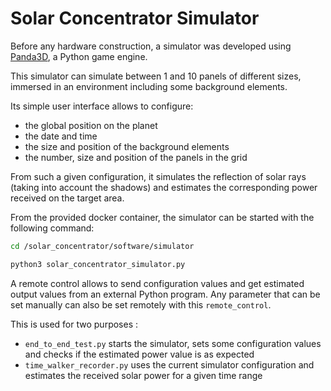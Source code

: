 # Solar Concentrator Simulator

Before any hardware construction, a simulator was developed
using [Panda3D](https://www.panda3d.org/), a Python game engine.

This simulator can simulate between 1 and 10 panels of different sizes,
immersed in an environment including some background elements.

Its simple user interface allows to configure:
* the global position on the planet
* the date and time
* the size and position of the background elements
* the number, size and position of the panels in the grid

From such a given configuration, it simulates the reflection of solar rays
(taking into account the shadows) and estimates the corresponding power received on the target area.

From the provided docker container, the simulator can be started with the following command:

``` bash
cd /solar_concentrator/software/simulator

python3 solar_concentrator_simulator.py
```

A remote control allows to send configuration values and get estimated output values
from an external Python program. Any parameter that can be set manually can also
be set remotely with this `remote_control`.

This is used for two purposes :
* `end_to_end_test.py` starts the simulator, sets some configuration values and checks
if the estimated power value is as expected
* `time_walker_recorder.py` uses the current simulator configuration and estimates
the received solar power for a given time range
